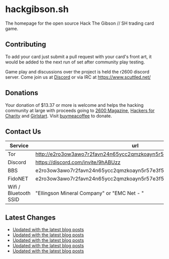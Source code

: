 # hackgibson.sh
The homepage for the open source Hack The Gibson // SH trading card game.


## Contributing

To add your card just submit a pull request with your card's front art, it would be added to the next run of set after community play testing.

Game play and discussions over the project is held the r2600 discord server. Come join us at [Discord](https://discord.com/invite/9hABUzz) or via IRC at https://www.scuttled.net/


## Donations

Your donation of $13.37 or more is welcome and helps the hacking community at large with proceeds going to [2600 Magazine](https://2600.com/), [Hackers for Charity](https://hackersforcharity.org) and [Girlstart](https://girlstart.org).  Visit [buymeacoffee](https://www.buymeacoffee.com/hackgibson.sh) to donate.


## Contact Us

Service | url
-|-
Tor | http://e2ro3ow3awo7r2favn24n65ycc2qmzkoayn5r57e3f56nvjwdcgg32ad.onion
Discord | https://discord.com/invite/9hABUzz
BBS | e2ro3ow3awo7r2favn24n65ycc2qmzkoayn5r57e3f56nvjwdcgg32ad.onion:23
FidoNET | e2ro3ow3awo7r2favn24n65ycc2qmzkoayn5r57e3f56nvjwdcgg32ad.onion:24554
Wifi / Bluetooth SSID | "Ellingson Mineral Company" or "EMC Net - <fidonet address>"

## Latest Changes
<!-- BLOG-POST-LIST:START -->
- [Updated with the latest blog posts](https://github.com/DFW2600/hackgibson.sh/commit/f011f15776377e6e87d26c1e9d284806c14d68c7)
- [Updated with the latest blog posts](https://github.com/DFW2600/hackgibson.sh/commit/4d02c95eaf1a6f178ce5c894d8619ec1a6c0b8c5)
- [Updated with the latest blog posts](https://github.com/DFW2600/hackgibson.sh/commit/5b1045e10075112aa6bc34e4d794dd22631bcc31)
- [Updated with the latest blog posts](https://github.com/DFW2600/hackgibson.sh/commit/7a2cf8b0e39a0632b893398b4cedd3c9307e403a)
- [Updated with the latest blog posts](https://github.com/DFW2600/hackgibson.sh/commit/a13d975c54f8ad476f98e7f665853ca6a8f5dfb4)
<!-- BLOG-POST-LIST:END -->
